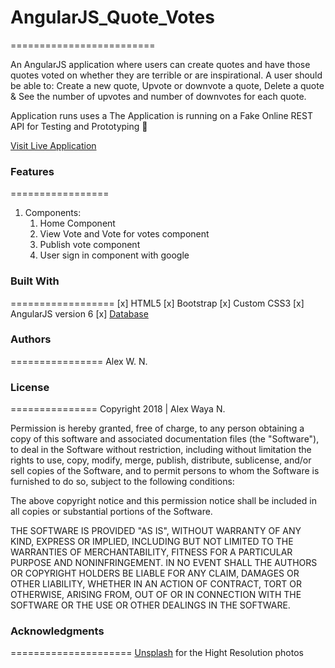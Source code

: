 # AngularJS_Quote_Votes #
=========================

An AngularJS application where users can create quotes and have those quotes voted on whether they are terrible or are inspirational. A user should be able to: Create a new quote, Upvote or downvote a quote, Delete a quote & See the number of upvotes and number of downvotes for each quote.

Application runs uses a The Application is running on a Fake Online REST API for Testing and Prototyping :muscle:

[Visit Live Application](https://alexwaya.github.io/AngularJS_Quote_Votes/votes/)

### Features ###
=================

1. Components:
	1. Home Component
	2. View Vote and Vote for votes component
	3. Publish vote component
	4. User sign in component with google


### Built With ###
==================
[x] HTML5
[x] Bootstrap
[x] Custom CSS3
[x] AngularJS version 6
[x] [Database](https://jsonplaceholder.typicode.com)


### Authors ###
================
Alex W. N.

### License ###
===============
Copyright 2018 | Alex Waya N.

Permission is hereby granted, free of charge, to any person obtaining a copy of this software and associated documentation files (the "Software"), to deal in the Software without restriction, including without limitation the rights to use, copy, modify, merge, publish, distribute, sublicense, and/or sell copies of the Software, and to permit persons to whom the Software is furnished to do so, subject to the following conditions:

The above copyright notice and this permission notice shall be included in all copies or substantial portions of the Software.

THE SOFTWARE IS PROVIDED "AS IS", WITHOUT WARRANTY OF ANY KIND, EXPRESS OR IMPLIED, INCLUDING BUT NOT LIMITED TO THE WARRANTIES OF MERCHANTABILITY, FITNESS FOR A PARTICULAR PURPOSE AND NONINFRINGEMENT. IN NO EVENT SHALL THE AUTHORS OR COPYRIGHT HOLDERS BE LIABLE FOR ANY CLAIM, DAMAGES OR OTHER LIABILITY, WHETHER IN AN ACTION OF CONTRACT, TORT OR OTHERWISE, ARISING FROM, OUT OF OR IN CONNECTION WITH THE SOFTWARE OR THE USE OR OTHER DEALINGS IN THE SOFTWARE.

### Acknowledgments ###
=====================
[Unsplash](https://unsplash.com) for the Hight Resolution photos